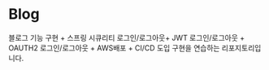 # Blog
블로그 기능 구현 + 스프링 시큐리티  로그인/로그아웃+ JWT 로그인/로그아웃 + OAUTH2 로그인/로그아웃 + AWS배포 + CI/CD 도입 구현을 연습하는 리포지토리입니다.
